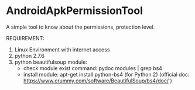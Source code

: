 # AndroidApkPermissionTool
A simple tool to know about the permissions, protection level.

REQUIREMENT:
1. Linux Environment with internet access
2. python 2.7.6
3. python beautifulsoup module:
    * check module exist command: pydoc modules | grep bs4
    * install module: apt-get install python-bs4 (for Python 2) (official doc: https://www.crummy.com/software/BeautifulSoup/bs4/doc/ )
